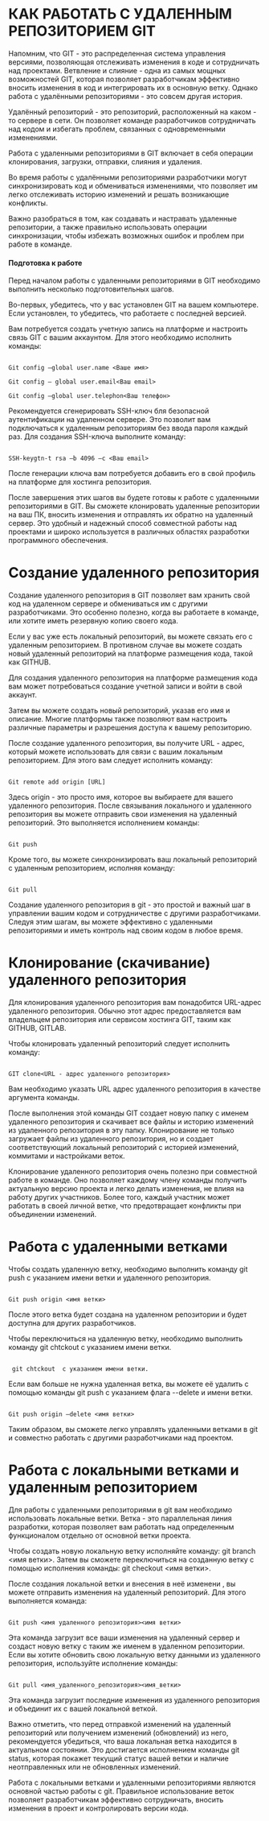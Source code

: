 # КАК РАБОТАТЬ С УДАЛЕННЫМ РЕПОЗИТОРИЕМ GIT 


Напомним, что GIT - это распределенная система управления версиями, позволяющая отслеживать изменения в коде и сотрудничать над проектами. Ветвление и слияние - одна из самых мощных возможностей GIT, которая позволяет разработчикам эффективно вносить изменения в код и интегрировать их в основную ветку. Однако работа с удалёнными репозиториями - это совсем другая история. 

Удалённый репозиторий -  это репозиторий, расположенный на каком - то сервере в сети. Он позволяет команде разработчиков сотрудничать над кодом и избегать проблем, связанных с одновременными изменениями. 

Работа с удаленными репозиториями в GIT включает в себя операции клонирования, загрузки, отправки, слияния и удаления. 

Во время работы с удалёнными репозиториями разработчики могут синхронизировать код и обмениваться изменениями, что позволяет им легко отслеживать историю изменений и решать возникающие конфликты. 

Важно разобраться в том, как создавать и настравать удаленные репозитории, а также правильно использовать операции синхронизации, чтобы избежать возможных ошибок и проблем при работе в команде.  


#### Подготовка к работе 


Перед началом работы с удаленными репозиториями в GIT необходимо выполнить несколько подготовительных шагов. 

Во-первых, убедитесь, что у вас установлен GIT на вашем компьютере. Если установлен, то убедитесь, что работаете с последней версией. 

Вам потребуется создать учетную запись на платформе и настроить связь  GIT  с вашим аккаунтом. Для этого необходимо исполнить команды:  


````

Git config –global user.name <Ваше имя> 

Git config – global user.email<Ваш email> 

Git config –global user.telephon<Ваш телефон> 

`````

Рекомендуется сгенерировать SSH-ключ бля безопасной аутентификации на удаленном сервере. Это позволит вам подключаться к удаленным репозиториям без ввода пароля каждый раз. Для создания SSH-ключа выполните команду: 


````

SSH-keygtn-t rsa –b 4096 –c <Ваш email> 

````


После генерации ключа вам потребуется добавить его в свой профиль на платформе для хостинга репозитория. 

После завершения этих шагов вы будете готовы к работе с удаленными репозиториями в GIT. Вы сможете клонировать удаленные репозитории на ваш ПК, вносить изменения и отправлять их обратно на удаленный сервер. Это удобный и надежный способ совместной работы над проектами и широко используется в различных областях разработки программного обеспечения. 

# Создание удаленного репозитория 

Создание удаленного репозитория в GIT позволяет вам хранить свой код на удаленном сервере и обмениваться им с другими разработчиками. Это особенно полезно, когда вы работаете в команде, или хотите иметь резервную копию своего кода. 

Если у вас уже есть локальный репозиторий, вы можете связать его с удаленным репозиторием. В противном случае вы можете создать новый удаленный репозиторий на платформе размещения кода, такой как GITHUB. 

Для создания удаленного репозитория на платформе размещения кода вам может потребоваться создание учетной записи и войти в свой аккаунт.  

Затем вы можете создать новый репозиторий, указав его имя и описание. Многие платформы также позволяют вам настроить различные параметры и разрешения доступа к вашему репозиторию. 

После создание удаленного репозитория, вы получите URL - адрес, который можете использовать для связи с вашим локальным репозиторием. Для этого вам следует исполнить команду: 

````

Git remote add origin [URL] 

````

Здесь origin - это просто имя, которое вы выбираете для вашего удаленного репозитория. После связывания локального и удаленного репозитория вы можете отправить свои изменения на удаленный репозиторий. Это выполняется исполнением команды: 

````

Git push 

````

Кроме того, вы можете синхронизировать ваш локальный репозиторий с удаленным репозиторием, исполняя команду: 

````

Git pull 

````

Создание удаленного репозитория в git - это простой и важный шаг в управлении вашим кодом и сотрудничестве с другими разработчиками. Следуя этим шагам, вы можете эффективно с удаленными репозиториями и иметь контроль над своим кодом в любое время. 


# Клонирование (скачивание) удаленного репозитория 


Для клонирования удаленного репозитория вам понадобится URL-адрес удаленного репозитория. Обычно этот адрес предоставляется вам владельцем репозитория или сервисом хостинга GIT, таким как GITHUB, GITLAB.  

Чтобы клонировать удаленный репозиторий следует исполнить команду: 

````

GIT clone<URL - адрес удаленного репозитория> 

````

Вам необходимо указать URL адрес удаленного репозитория в качестве аргумента команды. 

После выполнения этой команды GIT создает новую папку с именем удаленного репозитория и скачивает все файлы и историю изменений из удаленного репозитория в эту папку. Клонирование не только загружает файлы из удаленного репозитория, но и создает соответствующий локальный репозиторий с историей изменений, коммитами и настройками веток. 

Клонирование удаленного репозитория очень полезно при совместной работе в команде. Оно позволяет каждому члену команды получить актуальную версию проекта и легко делать изменения, не влияя на работу других участников. Более того, каждый участник может работать в своей  личной ветке, что предотвращает конфликты при объединении изменений. 

# Работа с удаленными ветками 


Чтобы создать удаленную ветку, необходимо выполнить команду git push с указанием имени ветки и удаленного репозитория. 

````

Git push origin <имя ветки> 

````

После этого ветка будет создана на удаленном репозитории и будет доступна для других разработчиков. 

Чтобы переключиться на удаленную ветку, необходимо выполнить команду git chtckout  с указанием имени ветки. 


````

 git chtckout  с указанием имени ветки. 

 ````

 Если вам больше не нужна удаленная ветка, вы можете её удалить с помощью команды git push с указанием флага --delete и имени ветки. 


 ````

 Git push origin –delete <имя ветки> 

 ````

 Таким образом, вы сможете легко управлять удаленными ветками в git и совместно работать с другими разработчиками над проектом. 


 # Работа с локальными ветками и удаленным репозиторием 


 Для работы с удаленными репозиториями в git вам необходимо использовать локальные ветки. Ветка - это параллельная линия разработки, которая позволяет вам работать над определенным функционалом отдельно от основной ветки проекта. 

Чтобы создать новую локальную ветку исполняйте команду: git branch <имя ветки>. Затем вы сможете переключиться  на созданную ветку с помощью исполнения команды: git checkout <имя ветки>. 

После создания локальной ветки и внесения в неё изменени	, вы можете отправить изменения на удаленный репозиторий. Для этого выполняется команда: 


````

Git push <имя удаленного репозитория><имя ветки> 

````

Эта команда загрузит все ваши изменения на удаленный сервер и создаст новую ветку с таким же именем в удаленном репозитории. 
Если вы хотите обновить свою локальную ветку данными из удаленного репозитория, используйте исполнение команды: 

````

Git pull <имя_удаленного_репозитория><имя_ветки> 

````


Эта команда загрузит последние изменения из удаленного репозитория и объединит их с вашей локальной веткой. 

Важно отметить, что перед отправкой изменений на удаленный репозиторий или получением изменений (обновлений) из него, рекомендуется убедиться, что ваша локальная ветка находится в актуальном состоянии. Это достигается исполнением команды git status, которая покажет текущий статус вашей ветки и наличие неотправленных или не обновленных изменений. 

Работа с локальными ветками и удаленными репозиториями являются основной частью работы с git. Правильное использование веток позволяет разработчикам эффективно сотрудничать, вносить изменения в проект и контролировать версии кода. 